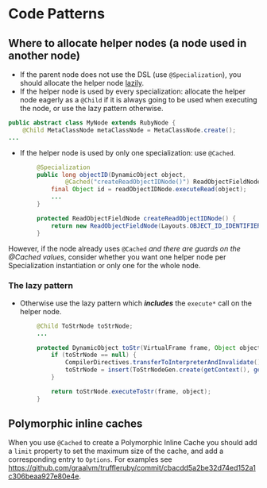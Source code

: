 # Code Patterns

## Where to allocate helper nodes (a node used in another node)

* If the parent node does not use the DSL (use `@Specialization`), you should allocate the helper node [lazily](#the-lazy-pattern).
* If the helper node is used by every specialization: allocate the helper node eagerly as a `@Child` if it is always going to be used when executing the node, or use the lazy pattern otherwise.
```java
public abstract class MyNode extends RubyNode {
    @Child MetaClassNode metaClassNode = MetaClassNode.create();
...
```
* If the helper node is used by only one specialization: use `@Cached`.
```java
        @Specialization
        public long objectID(DynamicObject object,
                @Cached("createReadObjectIDNode()") ReadObjectFieldNode readObjectIDNode) {
            final Object id = readObjectIDNode.executeRead(object);
            ...
        }

        protected ReadObjectFieldNode createReadObjectIDNode() {
            return new ReadObjectFieldNode(Layouts.OBJECT_ID_IDENTIFIER);
        }
```
However, if the node already uses `@Cached` *and there are guards on the @Cached values*,
consider whether you want one helper node per Specialization instantiation or only one for the whole node.

### The lazy pattern

* Otherwise use the lazy pattern which __*includes*__ the `execute*` call on the helper node.
```java
        @Child ToStrNode toStrNode;
        ...

        protected DynamicObject toStr(VirtualFrame frame, Object object) {
            if (toStrNode == null) {
                CompilerDirectives.transferToInterpreterAndInvalidate();
                toStrNode = insert(ToStrNodeGen.create(getContext(), getSourceSection(), null));
            }

            return toStrNode.executeToStr(frame, object);
        }
```

## Polymorphic inline caches

When you use `@Cached` to create a Polymorphic Inline Cache you should add a `limit` property to set the maximum size of the cache, and add a corresponding entry to `Options`. For examples see https://github.com/graalvm/truffleruby/commit/cbacdd5a2be32d74ed152a1c306beaa927e80e4e.
